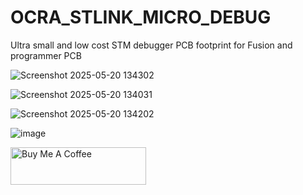 # OCRA_STLINK_MICRO_DEBUG
Ultra small and low cost STM debugger PCB footprint for Fusion and programmer PCB

![Screenshot 2025-05-20 134302](https://github.com/user-attachments/assets/531bab43-9d1d-4de6-a8a3-b961844df507)

![Screenshot 2025-05-20 134031](https://github.com/user-attachments/assets/5c26266a-ee91-44c1-94a9-de8c51d97203)

![Screenshot 2025-05-20 134202](https://github.com/user-attachments/assets/07ed76ee-7de9-4ba7-92e0-51fcca13b8b5)

![image](https://github.com/user-attachments/assets/611b3086-da45-4993-9a36-0a9a838627de)

<a href="https://www.buymeacoffee.com/orcamick" target="_blank"><img src="https://cdn.buymeacoffee.com/buttons/v2/default-yellow.png" alt="Buy Me A Coffee" style="height: 60px !important;width: 217px !important;" ></a>
